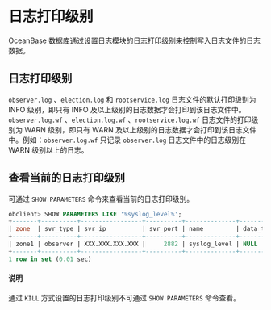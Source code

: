 # 日志打印级别

OceanBase 数据库通过设置日志模块的日志打印级别来控制写入日志文件的日志数据。

## 日志打印级别

`observer.log` 、`election.log` 和 `rootservice.log` 日志文件的默认打印级别为 INFO 级别，即只有 INFO 及以上级别的日志数据才会打印到该日志文件中。`observer.log.wf` 、`election.log.wf` 、`rootservice.log.wf` 日志文件的打印级别为 WARN 级别，即只有 WARN 及以上级别的日志数据才会打印到该日志文件中。例如：`observer.log.wf` 只记录 `observer.log` 日志文件中的日志级别在 WARN 级别以上的日志。

## 查看当前的日志打印级别

可通过 `SHOW PARAMETERS` 命令来查看当前的日志打印级别。

```sql
obclient> SHOW PARAMETERS LIKE '%syslog_level%';
+-------+----------+-----------------+----------+--------------+-----------+-------+------------------------------------------------------------------------------------------------------------------------+----------+---------+---------+-------------------+
| zone  | svr_type | svr_ip          | svr_port | name         | data_type | value | info                                                                                                                   | section  | scope   | source  | edit_level        |
+-------+----------+-----------------+----------+--------------+-----------+-------+------------------------------------------------------------------------------------------------------------------------+----------+---------+---------+-------------------+
| zone1 | observer | XXX.XXX.XXX.XXX |     2882 | syslog_level | NULL      | INFO  | specifies the current level of logging. There are DEBUG, TRACE, INFO, WARN, USER_ERR, ERROR, six different log levels. | OBSERVER | CLUSTER | DEFAULT | DYNAMIC_EFFECTIVE |
+-------+----------+-----------------+----------+--------------+-----------+-------+------------------------------------------------------------------------------------------------------------------------+----------+---------+---------+-------------------+
1 row in set (0.01 sec)
```

  <main id="notice" type='explain'>
    <h4>说明</h4>
    <p>通过 <code>KILL</code> 方式设置的日志打印级别不可通过 <code>SHOW PARAMETERS</code> 命令查看。</p>
  </main>
